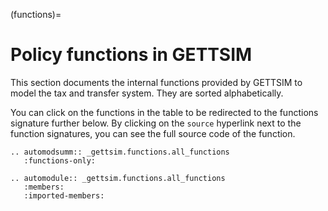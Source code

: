 (functions)=

# Policy functions in GETTSIM

This section documents the internal functions provided by GETTSIM to model the tax and
transfer system. They are sorted alphabetically.

You can click on the functions in the table to be redirected to the functions signature
further below. By clicking on the `source` hyperlink next to the function signatures,
you can see the full source code of the function.

```{eval-rst}
.. automodsumm:: _gettsim.functions.all_functions
   :functions-only:
```

```{eval-rst}
.. automodule:: _gettsim.functions.all_functions
   :members:
   :imported-members:
```
